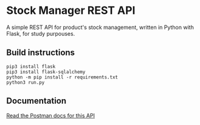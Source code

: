 # Stock Manager REST API
A simple REST API for product's stock management, written in Python with Flask, for study purpouses.

## Build instructions
```shell
pip3 install flask
pip3 install flask-sqlalchemy
python -m pip install -r requirements.txt
python3 run.py
```

## Documentation
[Read the Postman docs for this API](https://documenter.getpostman.com/view/4846573/Uz59Mysb)
